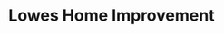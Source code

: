 ---
title: "Lowes Home Improvement"
url: /siloam-springs/lowes-home-improvement/
shop: doityourself
---